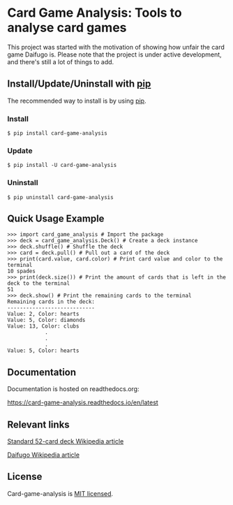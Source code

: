 # Card Game Analysis: Tools to analyse card games

This project was started with the motivation of showing how unfair the card game Daifugo is. Please note that the project is under active development, and there's still a lot of things to add.

## Install/Update/Uninstall with [pip](https://pypi.org/project/pip/)

The recommended way to install is by using [pip](https://pypi.org/project/pip/).

### Install

```shell
$ pip install card-game-analysis
```

### Update

```shell
$ pip install -U card-game-analysis
```

### Uninstall

```shell
$ pip uninstall card-game-analysis
```

## Quick Usage Example

```pycon
>>> import card_game_analysis # Import the package
>>> deck = card_game_analysis.Deck() # Create a deck instance
>>> deck.shuffle() # Shuffle the deck
>>> card = deck.pull() # Pull out a card of the deck
>>> print(card.value, card.color) # Print card value and color to the terminal
10 spades
>>> print(deck.size()) # Print the amount of cards that is left in the deck to the terminal
51
>>> deck.show() # Print the remaining cards to the terminal
Remaining cards in the deck:
----------------------------
Value: 2, Color: hearts
Value: 5, Color: diamonds
Value: 13, Color: clubs
            .
            .
            .
Value: 5, Color: hearts
```

## Documentation

Documentation is hosted on readthedocs.org:

https://card-game-analysis.readthedocs.io/en/latest

## Relevant links

[Standard 52-card deck Wikipedia article](https://en.wikipedia.org/wiki/Standard_52-card_deck)

[Daifugo Wikipedia article](https://en.wikipedia.org/wiki/Daifug%C5%8D)

## License

Card-game-analysis is [MIT licensed](https://github.com/nwnordahl/card-game-analysis/blob/master/LICENSE).